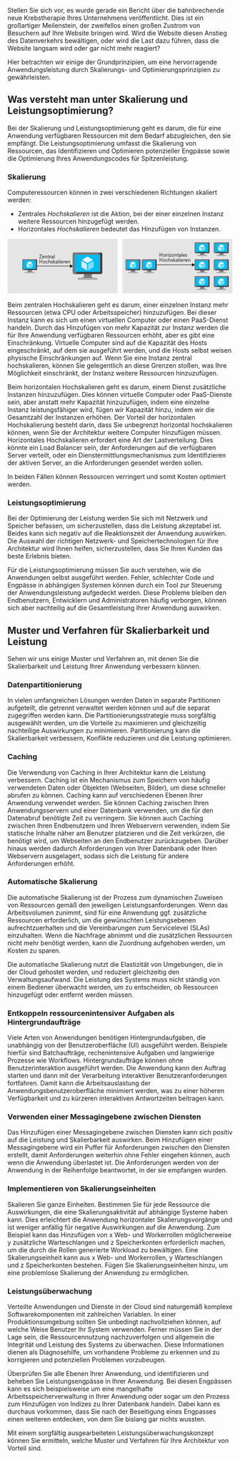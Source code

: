Stellen Sie sich vor, es wurde gerade ein Bericht über die bahnbrechende neue Krebstherapie Ihres Unternehmens veröffentlicht. Dies ist ein großartiger Meilenstein, der zweifellos einen großen Zustrom von Besuchern auf Ihre Website bringen wird. Wird die Website diesen Anstieg des Datenverkehrs bewältigen, oder wird die Last dazu führen, dass die Website langsam wird oder gar nicht mehr reagiert?

Hier betrachten wir einige der Grundprinzipien, um eine hervorragende Anwendungsleistung durch Skalierungs- und Optimierungsprinzipien zu gewährleisten.

## <a name="what-is-scaling-and-performance-optimization"></a>Was versteht man unter Skalierung und Leistungsoptimierung?

Bei der Skalierung und Leistungsoptimierung geht es darum, die für eine Anwendung verfügbaren Ressourcen mit dem Bedarf abzugleichen, den sie empfängt. Die Leistungsoptimierung umfasst die Skalierung von Ressourcen, das Identifizieren und Optimieren potenzieller Engpässe sowie die Optimierung Ihres Anwendungscodes für Spitzenleistung.

### <a name="scaling"></a>Skalierung

Computeressourcen können in zwei verschiedenen Richtungen skaliert werden:

* Zentrales *Hochskalieren* ist die Aktion, bei der einer einzelnen Instanz weitere Ressourcen hinzugefügt werden.
* Horizontales *Hochskalieren* bedeutet das Hinzufügen von Instanzen.

![Abbildung, in der das zentrale Hoch- und Herunterskalieren einer VM zum Steigern der Leistungsfähigkeit veranschaulicht wird.](../media/scale-up-scale-out.png)

Beim zentralen Hochskalieren geht es darum, einer einzelnen Instanz mehr Ressourcen (etwa CPU oder Arbeitsspeicher) hinzuzufügen. Bei dieser Instanz kann es sich um einen virtuellen Computer oder einen PaaS-Dienst handeln. Durch das Hinzufügen von mehr Kapazität zur Instanz werden die für Ihre Anwendung verfügbaren Ressourcen erhöht, aber es gibt eine Einschränkung. Virtuelle Computer sind auf die Kapazität des Hosts eingeschränkt, auf dem sie ausgeführt werden, und die Hosts selbst weisen physische Einschränkungen auf. Wenn Sie eine Instanz zentral hochskalieren, können Sie gelegentlich an diese Grenzen stoßen, was Ihre Möglichkeit einschränkt, der Instanz weitere Ressourcen hinzuzufügen.

Beim horizontalen Hochskalieren geht es darum, einem Dienst zusätzliche Instanzen hinzuzufügen. Dies können virtuelle Computer oder PaaS-Dienste sein, aber anstatt mehr Kapazität hinzuzufügen, indem eine einzelne Instanz leistungsfähiger wird, fügen wir Kapazität hinzu, indem wir die Gesamtzahl der Instanzen erhöhen. Der Vorteil der horizontalen Hochskalierung besteht darin, dass Sie unbegrenzt horizontal hochskalieren können, wenn Sie der Architektur weitere Computer hinzufügen müssen. Horizontales Hochskalieren erfordert eine Art der Lastverteilung. Dies könnte ein Load Balancer sein, der Anforderungen auf die verfügbaren Server verteilt, oder ein Dienstermittlungsmechanismus zum Identifizieren der aktiven Server, an die Anforderungen gesendet werden sollen.

In beiden Fällen können Ressourcen verringert und somit Kosten optimiert werden.

### <a name="performance-optimization"></a>Leistungsoptimierung

Bei der Optimierung der Leistung werden Sie sich mit Netzwerk und Speicher befassen, um sicherzustellen, dass die Leistung akzeptabel ist. Beides kann sich negativ auf die Reaktionszeit der Anwendung auswirken. Die Auswahl der richtigen Netzwerk- und Speichertechnologien für Ihre Architektur wird Ihnen helfen, sicherzustellen, dass Sie Ihren Kunden das beste Erlebnis bieten.

Für die Leistungsoptimierung müssen Sie auch verstehen, wie die Anwendungen selbst ausgeführt werden. Fehler, schlechter Code und Engpässe in abhängigen Systemen können durch ein Tool zur Steuerung der Anwendungsleistung aufgedeckt werden. Diese Probleme bleiben den Endbenutzern, Entwicklern und Administratoren häufig verborgen, können sich aber nachteilig auf die Gesamtleistung Ihrer Anwendung auswirken.

## <a name="scalability-and-performance-patterns-and-practices"></a>Muster und Verfahren für Skalierbarkeit und Leistung

Sehen wir uns einige Muster und Verfahren an, mit denen Sie die Skalierbarkeit und Leistung Ihrer Anwendung verbessern können.

### <a name="data-partitioning"></a>Datenpartitionierung

In vielen umfangreichen Lösungen werden Daten in separate Partitionen aufgeteilt, die getrennt verwaltet werden können und auf die separat zugegriffen werden kann. Die Partitionierungsstrategie muss sorgfältig ausgewählt werden, um die Vorteile zu maximieren und gleichzeitig nachteilige Auswirkungen zu minimieren. Partitionierung kann die Skalierbarkeit verbessern, Konflikte reduzieren und die Leistung optimieren.

### <a name="caching"></a>Caching

Die Verwendung von Caching in Ihrer Architektur kann die Leistung verbessern. Caching ist ein Mechanismus zum Speichern von häufig verwendeten Daten oder Objekten (Webseiten, Bilder), um diese schneller abrufen zu können. Caching kann auf verschiedenen Ebenen Ihrer Anwendung verwendet werden. Sie können Caching zwischen Ihren Anwendungsservern und einer Datenbank verwenden, um die für den Datenabruf benötigte Zeit zu verringern. Sie können auch Caching zwischen Ihren Endbenutzern und Ihren Webservern verwenden, indem Sie statische Inhalte näher am Benutzer platzieren und die Zeit verkürzen, die benötigt wird, um Webseiten an den Endbenutzer zurückzugeben. Darüber hinaus werden dadurch Anforderungen von Ihrer Datenbank oder Ihren Webservern ausgelagert, sodass sich die Leistung für andere Anforderungen erhöht.

### <a name="autoscaling"></a>Automatische Skalierung

Die automatische Skalierung ist der Prozess zum dynamischen Zuweisen von Ressourcen gemäß den jeweiligen Leistungsanforderungen. Wenn das Arbeitsvolumen zunimmt, sind für eine Anwendung ggf. zusätzliche Ressourcen erforderlich, um die gewünschten Leistungsebenen aufrechtzuerhalten und die Vereinbarungen zum Servicelevel (SLAs) einzuhalten. Wenn die Nachfrage abnimmt und die zusätzlichen Ressourcen nicht mehr benötigt werden, kann die Zuordnung aufgehoben werden, um Kosten zu sparen.

Die automatische Skalierung nutzt die Elastizität von Umgebungen, die in der Cloud gehostet werden, und reduziert gleichzeitig den Verwaltungsaufwand. Die Leistung des Systems muss nicht ständig von einem Bediener überwacht werden, um zu entscheiden, ob Ressourcen hinzugefügt oder entfernt werden müssen.

### <a name="decouple-resource-intensive-tasks-as-background-jobs"></a>Entkoppeln ressourcenintensiver Aufgaben als Hintergrundaufträge

Viele Arten von Anwendungen benötigen Hintergrundaufgaben, die unabhängig von der Benutzeroberfläche (UI) ausgeführt werden. Beispiele hierfür sind Batchaufträge, rechenintensive Aufgaben und langwierige Prozesse wie Workflows. Hintergrundaufträge können ohne Benutzerinteraktion ausgeführt werden. Die Anwendung kann den Auftrag starten und dann mit der Verarbeitung interaktiver Benutzeranforderungen fortfahren. Damit kann die Arbeitsauslastung der Anwendungsbenutzeroberfläche minimiert werden, was zu einer höheren Verfügbarkeit und zu kürzeren interaktiven Antwortzeiten beitragen kann.

### <a name="use-a-messaging-layer-between-services"></a>Verwenden einer Messagingebene zwischen Diensten

Das Hinzufügen einer Messagingebene zwischen Diensten kann sich positiv auf die Leistung und Skalierbarkeit auswirken. Beim Hinzufügen einer Messagingebene wird ein Puffer für Anforderungen zwischen den Diensten erstellt, damit Anforderungen weiterhin ohne Fehler eingehen können, auch wenn die Anwendung überlastet ist. Die Anforderungen werden von der Anwendung in der Reihenfolge beantwortet, in der sie empfangen wurden.

### <a name="implement-scale-units"></a>Implementieren von Skalierungseinheiten

Skalieren Sie ganze Einheiten. Bestimmen Sie für jede Ressource die Auswirkungen, die eine Skalierungsaktivität auf abhängige Systeme haben kann. Dies erleichtert die Anwendung horizontaler Skalierungsvorgänge und ist weniger anfällig für negative Auswirkungen auf die Anwendung. Zum Beispiel kann das Hinzufügen von x Web- und Workerrollen möglicherweise y zusätzliche Warteschlangen und z Speicherkonten erforderlich machen, um die durch die Rollen generierte Workload zu bewältigen. Eine Skalierungseinheit kann aus x Web- und Workerrollen, y Warteschlangen und z Speicherkonten bestehen. Fügen Sie Skalierungseinheiten hinzu, um eine problemlose Skalierung der Anwendung zu ermöglichen.

### <a name="performance-monitoring"></a>Leistungsüberwachung

Verteilte Anwendungen und Dienste in der Cloud sind naturgemäß komplexe Softwarekomponenten mit zahlreichen Variablen. In einer Produktionsumgebung sollten Sie unbedingt nachvollziehen können, auf welche Weise Benutzer Ihr System verwenden. Ferner müssen Sie in der Lage sein, die Ressourcennutzung nachzuverfolgen und allgemein die Integrität und Leistung des Systems zu überwachen. Diese Informationen dienen als Diagnosehilfe, um vorhandene Probleme zu erkennen und zu korrigieren und potenziellen Problemen vorzubeugen.

Überprüfen Sie alle Ebenen Ihrer Anwendung, und identifizieren und beheben Sie Leistungsengpässe in Ihrer Anwendung. Bei diesen Engpässen kann es sich beispielsweise um eine mangelhafte Arbeitsspeicherverwaltung in Ihrer Anwendung oder sogar um den Prozess zum Hinzufügen von Indizes zu Ihrer Datenbank handeln. Dabei kann es durchaus vorkommen, dass Sie nach der Beseitigung eines Engpasses einen weiteren entdecken, von dem Sie bislang gar nichts wussten.

Mit einem sorgfältig ausgearbeiteten Leistungsüberwachungskonzept können Sie ermitteln, welche Muster und Verfahren für Ihre Architektur von Vorteil sind.